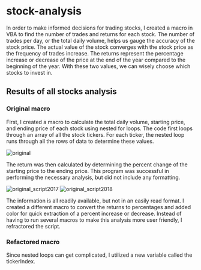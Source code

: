 # stock-analysis

In order to make informed decisions for trading stocks, I created a macro in VBA to find the number of trades and returns for each stock. The number of trades per day, or the total daily volume, helps us gauge the accuracy of the stock price. The actual value of the stock converges with the stock price as the frequency of trades increase. The returns represent the percentage increase or decrease of the price at the end of the year compared to the beginning of the year. With these two values, we can wisely choose which stocks to invest in.

## Results of all stocks analysis
### Original macro
First, I created a macro to calculate the total daily volume, starting price, and ending price of each stock using nested for loops. The code first loops through an array of all the stock tickers. For each ticker, the nested loop runs through all the rows of data to determine these values.

![original](https://user-images.githubusercontent.com/83552696/117517055-a9254000-af4f-11eb-8e45-a380d32a1372.png)

The return was then calculated by determining the percent change of the starting price to the ending price. This program was successful in performing the necessary analysis, but did not include any formatting. 

![original_script2017](https://user-images.githubusercontent.com/83552696/117517502-0d94cf00-af51-11eb-94ab-19989c7cdb68.PNG)
![original_script2018](https://user-images.githubusercontent.com/83552696/117517507-0ec5fc00-af51-11eb-8648-496a8fa67e84.PNG)

The information is all readily available, but not in an easily read format. I created a different macro to convert the returns to percentages and added color for quick extraction of a percent increase or decrease. Instead of having to run several macros to make this analysis more user friendly, I refractored the script.

### Refactored macro
Since nested loops can get complicated, I utilized a new variable called the tickerIndex. 

